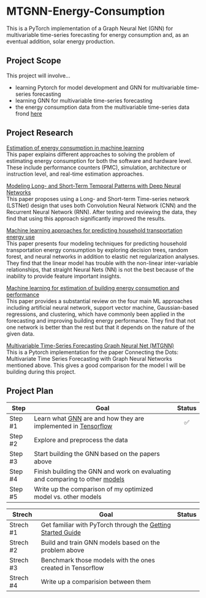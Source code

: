 # MTGNN-Energy-Consumption
This is a PyTorch implementation of a Graph Neural Net (GNN) for multivariable time-series forecasting for energy consumption and, as an eventual addition, solar energy production.

## Project Scope
This project will involve...
* learning Pytorch for model development and GNN for multivariable time-series forecasting
* learning GNN for multivariable time-series forecasting
* the energy consumption data from the multivariable time-series data frond [here](https://github.com/laiguokun/multivariate-time-series-data)

## Project Research
[Estimation of energy consumption in machine learning](https://www.sciencedirect.com/science/article/pii/S0743731518308773) <br>
This paper explains different approaches to solving the problem of estimating energy consumption for both the software and hardware level. These include performance counters (PMC), simulation, architecture or instruction level, and real-time estimation approaches.

[Modeling Long- and Short-Term Temporal Patterns with Deep Neural Networks](https://arxiv.org/abs/1703.07015) <br>
This paper proposes using a Long- and Short-term Time-series network (LSTNet) design that uses both Convolution Neural Network (CNN) and the Recurrent Neural Network (RNN). After testing and reviewing the data, they find that using this approach significantly improved the results.

[Machine learning approaches for predicting household transportation energy use](https://www.sciencedirect.com/science/article/pii/S2590252020300258) <br>
This paper presents four modeling techniques for predicting household transportation energy consumption by exploring decision trees, random forest, and neural networks in addition to elastic net regularization analyses. They find that the linear model has trouble with the non-linear inter-variable relationships, that straight Neural Nets (NN) is not the best because of the inability to provide feature important insights.

[Machine learning for estimation of building energy consumption and performance](https://viejournal.springeropen.com/articles/10.1186/s40327-018-0064-7) <br>
This paper provides a substantial review on the four main ML approaches including artificial neural network, support vector machine, Gaussian-based regressions, and clustering, which have commonly been applied in the forecasting and improving building energy performance. They find that not one network is better than the rest but that it depends on the nature of the given data.

[Multivariable Time-Series Forecasting Graph Neural Net (MTGNN)](https://github.com/nnzhan/MTGNN) <br>
This is a Pytorch implementation for the paper Connecting the Dots: Multivariate Time Series Forecasting with Graph Neural Networks mentioned above. This gives a good comparison for the model I will be building during this project.

## Project Plan
|     Step      |     Goal      |    Status     |
| ------------- | ------------- | :-----------: |
|   Step #1     | Learn what [GNN](https://towardsdatascience.com/a-gentle-introduction-to-graph-neural-network-basics-deepwalk-and-graphsage-db5d540d50b3) are and how they are implemented in [Tensorflow](https://arxiv.org/pdf/2006.12138.pdf) | ✅ |
|   Step #2     | Explore and preprocess the data  | |
|   Step #3     | Start building the GNN based on the papers above | |
|   Step #4     | Finish building the GNN and work on evaluating and comparing to other [models](https://github.com/nnzhan/MTGNN) | |
|   Step #5     | Write up the comparison of my optimized model vs. other models | |

|    Strech     |     Goal      |    Status     |
| ------------- | ------------- | :-----------: |
|  Strech #1    | Get familiar with PyTorch through the [Getting Started Guide](https://pytorch.org/tutorials/beginner/basics/intro.html) | |
|  Strech #2    | Build and train GNN models based on the problem above | |
|  Strech #3    | Benchmark those models with the ones created in Tensorflow | |
|  Strech #4    | Write up a comparision between them | |

